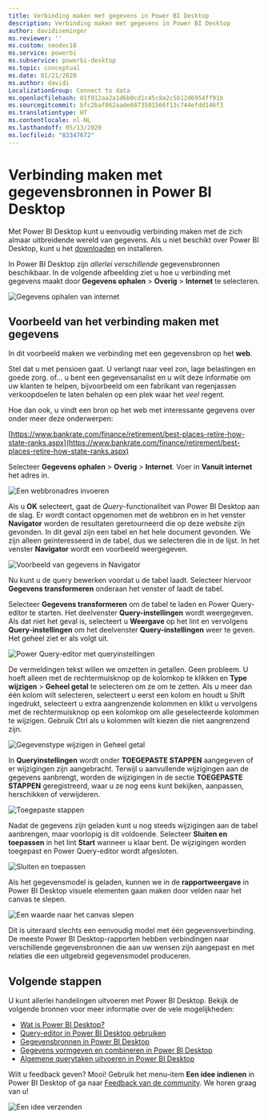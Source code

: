 ```yaml
---
title: Verbinding maken met gegevens in Power BI Desktop
description: Verbinding maken met gegevens in Power BI Desktop
author: davidiseminger
ms.reviewer: ''
ms.custom: seodec18
ms.service: powerbi
ms.subservice: powerbi-desktop
ms.topic: conceptual
ms.date: 01/21/2020
ms.author: davidi
LocalizationGroup: Connect to data
ms.openlocfilehash: 01f012aa2a1d6b0cd1c45c8a2c5b12d6954ff91b
ms.sourcegitcommit: bfc2baf862aade6873501566f13c744efdd146f3
ms.translationtype: HT
ms.contentlocale: nl-NL
ms.lasthandoff: 05/13/2020
ms.locfileid: "83347672"
---
```

# <a name="connect-to-data-sources-in-power-bi-desktop"></a>Verbinding maken met gegevensbronnen in Power BI Desktop

Met Power BI Desktop kunt u eenvoudig verbinding maken met de zich almaar uitbreidende wereld van gegevens. Als u niet beschikt over Power BI Desktop, kunt u het [downloaden](https://go.microsoft.com/fwlink/?LinkID=521662) en installeren.

In Power BI Desktop zijn *allerlei verschillende* gegevensbronnen beschikbaar. In de volgende afbeelding ziet u hoe u verbinding met gegevens maakt door **Gegevens ophalen** > **Overig** > **Internet** te selecteren.

![Gegevens ophalen van internet](media/desktop-connect-to-data/get-data-from-the-web.png)

## <a name="example-of-connecting-to-data"></a>Voorbeeld van het verbinding maken met gegevens

In dit voorbeeld maken we verbinding met een gegevensbron op het **web**.

Stel dat u met pensioen gaat. U verlangt naar veel zon, lage belastingen en goede zorg. of... u bent een gegevensanalist en u wilt deze informatie om uw klanten te helpen, bijvoorbeeld om een fabrikant van regenjassen verkoopdoelen te laten behalen op een plek waar het *veel* regent.

Hoe dan ook, u vindt een bron op het web met interessante gegevens over onder meer deze onderwerpen:

[https://www.bankrate.com/finance/retirement/best-places-retire-how-state-ranks.aspx](https://www.bankrate.com/finance/retirement/best-places-retire-how-state-ranks.aspx)

Selecteer **Gegevens ophalen** > **Overig** > **Internet**. Voer in **Vanuit internet** het adres in.

![Een webbronadres invoeren](media/desktop-connect-to-data/connecttodata_3.png)

Als u **OK** selecteert, gaat de *Query*-functionaliteit van Power BI Desktop aan de slag. Er wordt contact opgenomen met de webbron en in het venster **Navigator** worden de resultaten geretourneerd die op deze website zijn gevonden. In dit geval zijn een tabel en het hele document gevonden. We zijn alleen geïnteresseerd in de tabel, dus we selecteren die in de lijst. In het venster **Navigator** wordt een voorbeeld weergegeven.

![Voorbeeld van gegevens in Navigator](media/desktop-connect-to-data/datasources_fromnavigatordialog.png)

Nu kunt u de query bewerken voordat u de tabel laadt. Selecteer hiervoor **Gegevens transformeren** onderaan het venster of laadt de tabel.

Selecteer **Gegevens transformeren** om de tabel te laden en Power Query-editor te starten. Het deelvenster **Query-instellingen** wordt weergegeven. Als dat niet het geval is, selecteert u **Weergave** op het lint en vervolgens **Query-instellingen** om het deelvenster **Query-instellingen** weer te geven. Het geheel ziet er als volgt uit.

![Power Query-editor met queryinstellingen](media/desktop-connect-to-data/designer_gsg_editquery.png)

De vermeldingen tekst willen we omzetten in getallen. Geen probleem. U hoeft alleen met de rechtermuisknop op de kolomkop te klikken en **Type wijzigen**  > **Geheel getal** te selecteren om ze om te zetten. Als u meer dan één kolom wilt selecteren, selecteert u eerst een kolom en houdt u Shift ingedrukt, selecteert u extra aangrenzende kolommen en klikt u vervolgens met de rechtermuisknop op een kolomkop om alle geselecteerde kolommen te wijzigen. Gebruik Ctrl als u kolommen wilt kiezen die niet aangrenzend zijn.

![Gegevenstype wijzigen in Geheel getal](media/desktop-connect-to-data/designer_gsg_changedatatype.png)

In **Queryinstellingen** wordt onder **TOEGEPASTE STAPPEN** aangegeven of er wijzigingen zijn aangebracht. Terwijl u aanvullende wijzigingen aan de gegevens aanbrengt, worden de wijzigingen in de sectie **TOEGEPASTE STAPPEN** geregistreerd, waar u ze nog eens kunt bekijken, aanpassen, herschikken of verwijderen.

![Toegepaste stappen](media/desktop-connect-to-data/designer_gsg_appliedsteps_changedtype.png)

Nadat de gegevens zijn geladen kunt u nog steeds wijzigingen aan de tabel aanbrengen, maar voorlopig is dit voldoende. Selecteer **Sluiten en toepassen** in het lint **Start** wanneer u klaar bent. De wijzigingen worden toegepast en Power Query-editor wordt afgesloten.

![Sluiten en toepassen](media/desktop-connect-to-data/connecttodata_closenload.png)

Als het gegevensmodel is geladen, kunnen we in de **rapportweergave** in Power BI Desktop visuele elementen gaan maken door velden naar het canvas te slepen.

![Een waarde naar het canvas slepen](media/desktop-connect-to-data/connecttodata_dragontoreportview.png)

Dit is uiteraard slechts een eenvoudig model met één gegevensverbinding. De meeste Power BI Desktop-rapporten hebben verbindingen naar verschillende gegevensbronnen die aan uw wensen zijn aangepast en met relaties die een uitgebreid gegevensmodel produceren.

## <a name="next-steps"></a>Volgende stappen
U kunt allerlei handelingen uitvoeren met Power BI Desktop. Bekijk de volgende bronnen voor meer informatie over de vele mogelijkheden:

* [Wat is Power BI Desktop?](../fundamentals/desktop-what-is-desktop.md)
* [Query-editor in Power BI Desktop gebruiken](../transform-model/desktop-query-overview.md)
* [Gegevensbronnen in Power BI Desktop](desktop-data-sources.md)
* [Gegevens vormgeven en combineren in Power BI Desktop](desktop-shape-and-combine-data.md)
* [Algemene querytaken uitvoeren in Power BI Desktop](../transform-model/desktop-common-query-tasks.md)   

Wilt u feedback geven? Mooi! Gebruik het menu-item **Een idee indienen** in Power BI Desktop of ga naar [Feedback van de community](https://community.powerbi.com/t5/Community-Feedback/bd-p/community-feedback). We horen graag van u!

![Een idee verzenden](media/desktop-connect-to-data/sendfeedback.png)
